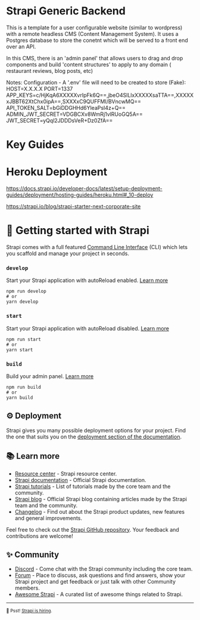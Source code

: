 # Strapi Generic Backend

This is a template for a user configurable website (similar to wordpress) with a remote headless CMS (Content Management System). It uses a Postgres database to store the conetnt which will be served to a front end over an API.

In this CMS, there is an 'admin panel' that allows users to drag and drop components and build 'content structures' to apply to any domain ( restaurant reviews, blog posts, etc)



Notes: Configuration
    - A '.env' file will need to be created to store (Fake):
        HOST=X.X.X.X
        PORT=1337
        APP_KEYS=c/HjKqA6XXXXXvrIpFk6Q==,jbeO4SlLlxXXXXXsaTTA==,XXXXXxJBBT62XtChx0ipA==,SXXXxC9QUFFMI/BVncwMQ==
        API_TOKEN_SALT=bGiDDGHHd6YleaPsI4z+Q==
        ADMIN_JWT_SECRET=VDGBCXv8WmRj1vlRUoGQ5A==
        JWT_SECRET=yQql2JDDDsVeR+Dz0ZfA==



# Key Guides

# Heroku Deployment
https://docs.strapi.io/developer-docs/latest/setup-deployment-guides/deployment/hosting-guides/heroku.html#_10-deploy

https://strapi.io/blog/strapi-starter-next-corporate-site





# 🚀 Getting started with Strapi

Strapi comes with a full featured [Command Line Interface](https://docs.strapi.io/developer-docs/latest/developer-resources/cli/CLI.html) (CLI) which lets you scaffold and manage your project in seconds.

### `develop`

Start your Strapi application with autoReload enabled. [Learn more](https://docs.strapi.io/developer-docs/latest/developer-resources/cli/CLI.html#strapi-develop)

```
npm run develop
# or
yarn develop
```

### `start`

Start your Strapi application with autoReload disabled. [Learn more](https://docs.strapi.io/developer-docs/latest/developer-resources/cli/CLI.html#strapi-start)

```
npm run start
# or
yarn start
```

### `build`

Build your admin panel. [Learn more](https://docs.strapi.io/developer-docs/latest/developer-resources/cli/CLI.html#strapi-build)

```
npm run build
# or
yarn build
```

## ⚙️ Deployment

Strapi gives you many possible deployment options for your project. Find the one that suits you on the [deployment section of the documentation](https://docs.strapi.io/developer-docs/latest/setup-deployment-guides/deployment.html).

## 📚 Learn more

- [Resource center](https://strapi.io/resource-center) - Strapi resource center.
- [Strapi documentation](https://docs.strapi.io) - Official Strapi documentation.
- [Strapi tutorials](https://strapi.io/tutorials) - List of tutorials made by the core team and the community.
- [Strapi blog](https://docs.strapi.io) - Official Strapi blog containing articles made by the Strapi team and the community.
- [Changelog](https://strapi.io/changelog) - Find out about the Strapi product updates, new features and general improvements.

Feel free to check out the [Strapi GitHub repository](https://github.com/strapi/strapi). Your feedback and contributions are welcome!

## ✨ Community

- [Discord](https://discord.strapi.io) - Come chat with the Strapi community including the core team.
- [Forum](https://forum.strapi.io/) - Place to discuss, ask questions and find answers, show your Strapi project and get feedback or just talk with other Community members.
- [Awesome Strapi](https://github.com/strapi/awesome-strapi) - A curated list of awesome things related to Strapi.

---

<sub>🤫 Psst! [Strapi is hiring](https://strapi.io/careers).</sub>




